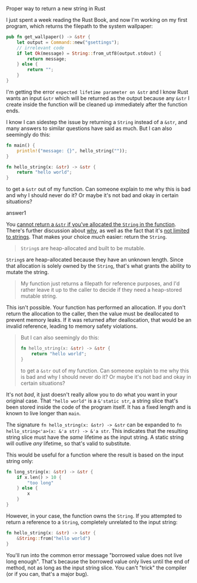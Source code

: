 Proper way to return a new string in Rust

I just spent a week reading the Rust Book, and now I'm working on my first program, which returns the filepath to the system wallpaper:

```rust
pub fn get_wallpaper() -> &str {
    let output = Command::new("gsettings");
    // irrelevant code
    if let Ok(message) = String::from_utf8(output.stdout) {
        return message;
    } else {
        return "";
    }
}
```

I'm getting the error `expected lifetime parameter on &str` and I know Rust wants an input `&str` which will be returned as the output because any `&str` I create inside the function will be cleaned up immediately after the function ends.

I know I can sidestep the issue by returning a `String` instead of a `&str`, and many answers to similar questions have said as much. But I can also seemingly do this:

```rust
fn main() {
    println!("message: {}", hello_string(""));
}

fn hello_string(x: &str) -> &str {
    return "hello world";
}
```

to get a `&str` out of my function. Can someone explain to me why this is bad and why I should never do it? Or maybe it's not bad and okay in certain situations?

answer1

You [cannot return a `&str` if you've allocated the `String` in the function](https://stackoverflow.com/q/29428227/155423). There's further discussion about [why](https://stackoverflow.com/q/29781331/155423), as well as the fact that it's [not limited to strings](https://stackoverflow.com/q/32682876/155423). That makes your choice *much* easier: return the `String`.

> `String`s are heap-allocated and built to be mutable.

`String`s are heap-allocated because they have an unknown length. Since that allocation is solely owned by the `String`, that's what grants the ability to mutate the string.

> My function just returns a filepath for reference purposes, and I'd rather leave it up to the caller to decide if they need a heap-stored mutable string.

This isn't possible. Your function has performed an allocation. If you don't return the allocation to the caller, then the value must be deallocated to prevent memory leaks. If it was returned after deallocation, that would be an invalid reference, leading to memory safety violations.

> But I can also seemingly do this:
>
> ```rust
> fn hello_string(x: &str) -> &str {
>     return "hello world";
> }
> ```
>
> to get a `&str` out of my function. Can someone explain to me why this is bad and why I should never do it? Or maybe it's not bad and okay in certain situations?

It's not *bad*, it just doesn't really allow you to do what you want in your original case. That `"hello world"` is a `&'static str`, a string slice that's been stored inside the code of the program itself. It has a fixed length and is known to live longer than `main`.

The signature `fn hello_string(x: &str) -> &str` can be expanded to `fn hello_string<'a>(x: &'a str) -> &'a str`. This indicates that the resulting string slice must have the *same* lifetime as the input string. A static string will outlive *any* lifetime, so that's valid to substitute.

This would be useful for a function where the result is based on the input string only:

```rust
fn long_string(x: &str) -> &str {
    if x.len() > 10 {
        "too long"
    } else {
        x
    }
}
```

However, in your case, the function owns the `String`. If you attempted to return a reference to a `String`, completely unrelated to the input string:

```rust
fn hello_string(x: &str) -> &str {
    &String::from("hello world")
}
```

You'll run into the common error message "borrowed value does not live long enough". That's because the borrowed value only lives until the end of method, not as long as the input string slice. You can't "trick" the compiler (or if you can, that's a major bug).

